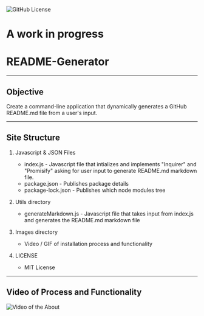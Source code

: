 ![GitHub License](https://img.shields.io/badge/License-mit-informational)

# A work in progress

# README-Generator

---

## Objective

Create a command-line application that dynamically generates a GitHub README.md file from a user's input.

---

## Site Structure

1.  Javascript & JSON Files

    - index.js - Javascript file that intializes and implements "Inquirer" and "Promisify" asking for user input to generate README.md markdown file.
    - package.json - Publishes package details
    - package-lock.json - Publishes which node modules tree

2.  Utils directory

    - generateMarkdown.js - Javascript file that takes input from index.js and generates the README.md markdown file

3.  Images directory

    - Video / GIF of installation process and functionality

4.  LICENSE

    - MIT License

---

## Video of Process and Functionality

![Video of the About](/Images/video)
